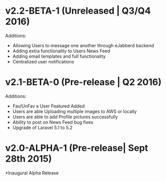 # v2.2-BETA-1 (Unreleased | Q3/Q4 2016)

Additions:
  * Allowing Users to message one another through eJabberd backend
  * Adding extra functionality to Users News Feed
  * Adding email templates and full functionality
  * Centralized user notifications

# v2.1-BETA-0 (Pre-release | Q2 2016)

Additions:
  * Fav/UnFav a User Featured Added
  * Users are able Uploading multiple images to AWS or locally
  * Users are able to add Profile pictures successfully
  * Ability to post on News Feed bug fixes
  * Upgrade of Laravel 5.1 to 5.2

# v2.0-ALPHA-1 (Pre-release| Sept 28th 2015)

  *Inaugural Alpha Release